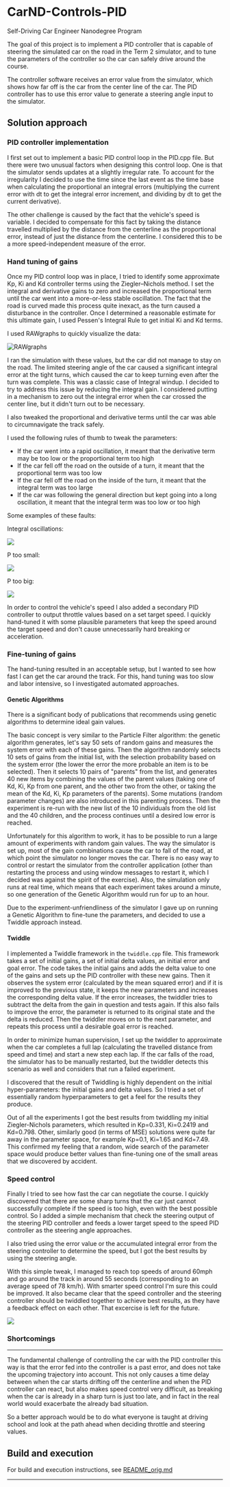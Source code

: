 # CarND-Controls-PID
Self-Driving Car Engineer Nanodegree Program

The goal of this project is to implement a PID controller that is capable of steering the simulated car on the road in the Term 2 simulator, and to tune the parameters of the controller so the car can safely drive around the course. 

The controller software receives an error value from the simulator, which shows how far off is the car from the center line of the car. The PID controller has to use this error value to generate a steering angle input to the simulator.



[//]: # "Image References"

[image1]: ./writeup_images/rawgraphs.png "Analyzing the error data in RAWgraphs"

## Solution approach

### PID controller implementation

I first set out to implement a basic PID control loop in the PID.cpp file. But there were two unusual factors when designing this control loop. One is that the simulator sends updates at a slightly irregular rate. To account for the irregularity I decided to use the time since the last event as the time base when calculating the proportional an integral errors (multiplying the current error with dt to get the integral error increment, and dividing by dt to get the current derivative).

The other challenge is caused by the fact that the vehicle's speed is variable. I decided to compensate for this fact by taking the distance travelled multiplied by the distance from the centerline as the proportional error, instead of just the distance from the centerline. I considered this to be a more speed-independent measure of the error. 

### Hand tuning of gains

Once my PID control loop was in place, I tried to identify some approximate Kp, Ki and Kd controller terms using the Ziegler–Nichols method. I set the integral and derivative gains to zero and increased the proportional term until the car went into a more-or-less stable oscillation. The fact that the road is curved made this process quite inexact, as the turn caused a disturbance in the controller. Once I determined a reasonable estimate for this ultimate gain, I used Pessen's Integral Rule to get initial Ki and Kd terms.

I used RAWgraphs to quickly visualize the data:

![RAWgraphs][image1]

 I ran the simulation with these values, but the car did not manage to stay on the road. The limited steering angle of the car caused a significant integral error at the tight turns, which caused the car to keep turning even after the turn was complete. This was a classic case of Integral windup. I decided to try to address this issue by reducing the integral gain. I considered putting in a mechanism to zero out the integral error when the car crossed the center line, but it didn't turn out to be necessary.

I also tweaked the proportional and derivative terms until the car was able to circumnavigate the track safely.

I used the following rules of thumb to tweak the parameters:

- If the car went into a rapid oscillation, it meant that the derivative term may be too low or the proportional term too high
- If the car fell off the road on the outside of a turn, it meant that the proportional term was too low
- If the car fell off the road on the inside of the turn, it meant that the integral term was too large
- If the car was following the general direction but kept going into a long oscillation, it meant that the integral term was too low or too high

Some examples of these faults:

Integral oscillations:

[![](writeup_images/thumbnail_integral.png)](https://drive.google.com/file/d/13KflVkPoGhLEILyZ_nQklrjZUOMANrEA) 

P too small:

[![](writeup_images/thumbnail_ptoosmall.png)](https://drive.google.com/file/d/1hsc8r5ioeAHZyVJYW-MIYJ5ERMtBC0mj)

P too big:

[![](writeup_images/thumbnail_ptoobig.png)](https://drive.google.com/file/d/1B3PEGk28VTgAz8cCGpeAxrJTpa5jty4Z)

In order to control the vehicle's speed I also added a secondary PID controller to output throttle values based on a set target speed. I quickly hand-tuned it with some plausible parameters that keep the speed around the target speed and don't cause unnecessarily hard breaking or acceleration.

### Fine-tuning of gains

The hand-tuning resulted in an acceptable setup, but I wanted to see how fast I can get the car around the track. For this, hand tuning was too slow and labor intensive, so I investigated automated approaches. 

#### Genetic Algorithms

There is a significant body of publications that recommends using genetic algorithms to determine ideal gain values.

The basic concept is very similar to the Particle Filter algorithm: the genetic algorithm generates, let's say 50 sets of random gains and measures the system error with each of these gains. Then the algorithm randomly selects 10 sets of gains from the initial list, with the selection probability based on the system error (the lower the error the more probable an item is to be selected).  Then it selects 10 pairs of "parents" from the list, and generates 40 new items by combining the values of the parent values (taking one of Kd, Ki, Kp from one parent, and the other two from the other, or taking the mean of the Kd, Ki, Kp parameters of the parents). Some mutations (random parameter changes) are also introduced in this parenting process. Then the experiment is re-run with the new list of the 10 individuals from the old list and the 40 children, and the process continues until a desired low error is reached.

Unfortunately for this algorithm to work, it has to be possible to run a large amount of experiments with random gain values. The way the simulator is set up, most of the gain combinations cause the car to fall of the road, at which point the simulator no longer moves the car. There is no easy way to control or restart the simulator from the controller application (other than restarting the process and using window messages to restart it, which I decided was against the spirit of the exercise). Also, the simulation only runs at real time, which means that each experiment takes around a minute, so one generation of the Genetic Algorithm would run for up to an hour.

Due to the experiment-unfriendliness of the simulator I gave up on running a Genetic Algorithm to fine-tune the parameters, and decided to use a Twiddle approach instead.

#### Twiddle

I implemented a Twiddle framework in the `twiddle.cpp` file. This framework takes a set of initial gains, a set of initial delta values, an initial error and goal error. The code takes the initial gains and adds the delta value to one of the gains and sets up the PID controller with these new gains. Then it observes the system error (calculated by the mean squared error) and if it is improved to the previous state, it keeps the new parameters and increases the corresponding delta value. If the error increases, the twiddler tries to subtract the delta from the gain in question and tests again. If this also fails to improve the error, the parameter is returned to its original state and the delta is reduced. Then the twiddler moves on to the next parameter, and repeats this process until a desirable goal error is reached.

In order to minimize human supervision, I set up the twiddler to approximate when the car completes a full lap (calculating the travelled distance from speed and time) and start a new step each lap. If the car falls of the road, the simulator has to be manually restarted, but the twiddler detects this scenario as well and considers that run a failed experiment.

I discovered that the result of Twiddling is highly dependent on the initial hyper-parameters: the initial gains and delta values. So I tried a set of essentially random hyperparameters to get a feel for the results they produce. 

Out of all the experiments I got the best results from twiddling my initial Ziegler-Nichols parameters, which resulted in Kp=0.331, Ki=0.2419 and Kd=0.798. Other, similarly good (in terms of MSE) solutions were quite far away in the parameter space, for example Kp=0.1, Ki=1.65 and Kd=7.49. This confirmed my feeling that a random, wide search of the parameter space would produce better values than fine-tuning one of the small areas that we discovered by accident.

### Speed control

Finally I tried to see how fast the car can negotiate the course. I quickly discovered that there are some sharp turns that the car just cannot successfully complete if the speed is too high, even with the best possible control. So I added a simple mechanism that check the steering output of the steering PID controller and feeds a lower target speed to the speed PID controller as the steering angle approaches. 

I also tried using the error value or the accumulated integral error from the steering controller to determine  the speed, but I got the best results by using the steering angle.

With this simple tweak, I managed to reach top speeds of around 60mph and go around the track in around 55 seconds (corresponding to an average speed of 78 km/h). With smarter speed control I'm sure this could be improved. It also became clear that the speed controller and the steering controller should be twiddled together to achieve best results, as they have a feedback effect on each other. That excercise is left for the future.

[![](writeup_images/thumbnail_fastrun.png)](https://drive.google.com/file/d/1g4rjPoaA6g9pq96ljQgh9AgkKneILYBs/view?usp=sharing)

### Shortcomings

-----

The fundamental challenge of controlling the car with the PID controller this way is that the error fed into the controller is a past error, and does not take the upcoming trajectory into account. This not only causes a time delay between when the car starts drifting off the centerline and when the PID controller can react, but also makes speed control very difficult, as breaking when the car is already in a sharp turn is just too late, and in fact in the real world would exacerbate the already bad situation.

So a better approach would be to do what everyone is taught at driving school and look at the path ahead when deciding throttle and steering values.

## Build and execution

For build and execution instructions, see [README_orig.md](README_orig.md)

---

